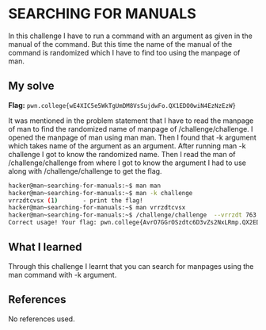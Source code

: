 # SEARCHING FOR MANUALS
In this challenge I have to run a command with an argument as given in the manual of the command. But this time the name of the manual of the command is randomized which I have to find too using the manpage of man.

## My solve
**Flag:** `pwn.college{wE4XIC5e5WkTgUmDM8VsSujdwFo.QX1EDO0wiN4EzNzEzW}`

It was mentioned in the problem statement that I have to read the manpage of man to find the randomized name of manpage of /challenge/challenge. I opened the manpage of man using man man. Then I found that -k argument which takes name of the argument as an argument. After running man -k challenge I got to know the randomized name. Then I read the man of /challenge/challenge from where I got to know the argument I had to use along with /challenge/challenge to get the flag.
```bash
hacker@man~searching-for-manuals:~$ man man
hacker@man~searching-for-manuals:~$ man -k challenge
vrrzdtcvsx (1)       - print the flag!
hacker@man~searching-for-manuals:~$ man vrrzdtcvsx
hacker@man~searching-for-manuals:~$ /challenge/challenge  --vrrzdt 763
Correct usage! Your flag: pwn.college{AvrO7GGrOSzdtc6D3vZs2NxLRmp.QX2EDO0wiN4EzNzEzW}
```

## What I learned
Through this challenge I learnt that you can search for manpages using the man command with -k argument.

## References 
No references used.

